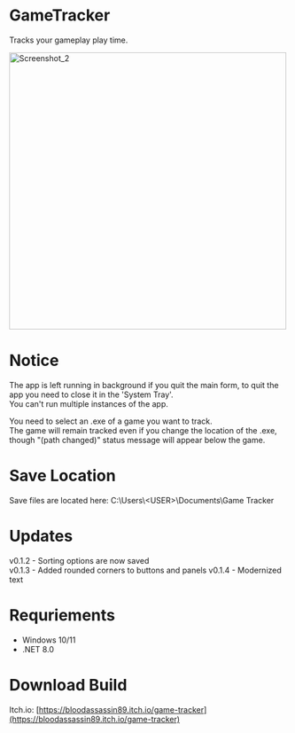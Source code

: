 # GameTracker
Tracks your gameplay play time.

<img src="https://img.itch.zone/aW1hZ2UvMjk5MDIzNS8xOTM4NDQ3Ny5wbmc=/original/u4ngwW.png" alt="Screenshot_2" width="500"/>

# Notice
The app is left running in background if you quit the main form, to quit the app you need to close it in the 'System Tray'.<br>
You can't run multiple instances of the app.

You need to select an .exe of a game you want to track.<br>
The game will remain tracked even if you change the location of the .exe, though "(path changed)" status message will appear below the game.

# Save Location
Save files are located here: C:\Users\\\<USER\>\Documents\Game Tracker

# Updates
v0.1.2 - Sorting options are now saved<br>
v0.1.3 - Added rounded corners to buttons and panels
v0.1.4 - Modernized text

# Requriements
- Windows 10/11
- .NET 8.0

# Download Build 
Itch.io: [https://bloodassassin89.itch.io/game-tracker](https://bloodassassin89.itch.io/game-tracker)
